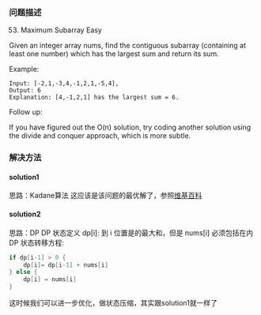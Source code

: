 
### 问题描述
53. Maximum Subarray
Easy

Given an integer array nums, find the contiguous subarray (containing at least one number) which has the largest sum and return its sum.

Example:

```text
Input: [-2,1,-3,4,-1,2,1,-5,4],
Output: 6
Explanation: [4,-1,2,1] has the largest sum = 6.
```

Follow up:

If you have figured out the O(n) solution, try coding another solution using the divide and conquer approach, which is more subtle.

### 解决方法
#### solution1
思路：Kadane算法
这应该是该问题的最优解了，参照[维基百科](https://zh.wikipedia.org/wiki/%E6%9C%80%E5%A4%A7%E5%AD%90%E6%95%B0%E5%88%97%E9%97%AE%E9%A2%98)


#### solution2
思路：DP
DP 状态定义 dp[i]: 到 i 位置是的最大和，但是 nums[i] 必须包括在内
DP 状态转移方程:
```go
if dp[i-1] > 0 {
	dp[i]= dp[i-1] + nums[i]
} else {
	dp[i] = nums[i]
}
```
这时候我们可以进一步优化，做状态压缩，其实跟solution1就一样了